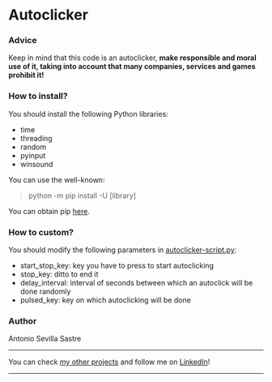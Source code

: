 # Autoclicker 

### Advice
Keep in mind that this code is an autoclicker, ****make responsible and moral use of it, taking into account that many companies, services and games prohibit it!****

### How to install?
You should install the following Python libraries:
- time
- threading
- random
- pyinput
- winsound

You can use the well-known:
> python -m pip install -U [library]

You can obtain pip [here](https://pypi.org/project/pip/).

### How to custom?
You should modify the following parameters in [autoclicker-script.py](https://github.com/asevillasastre/Autoclicker/blob/main/autoclicker-script.py):
- start_stop_key: key you have to press to start autoclicking
- stop_key: ditto to end it
- delay_interval: interval of seconds between which an autoclick will be done randomly
- pulsed_key: key on which autoclicking will be done

### Author
Antonio Sevilla Sastre

-----------------------------------------------------------------------------

You can check [my other projects](https://github.com/asevillasastre?tab=repositories) and follow me on [LinkedIn](https://www.linkedin.com/in/asevillasastre/)!

-----------------------------------------------------------------------------

